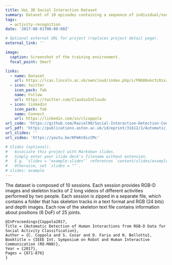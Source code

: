 ```yaml
---
title: UoL 3D Social Interaction Dataset
summary: Dataset of 10 episodes containing a sequence of individual/social interactions in an indoor environment.
tags:
  - activity-recognition
date: '2017-08-01T00:00:00Z'

# Optional external URL for project (replaces project detail page).
external_link: ''

image:
  caption: Screenshot of the training environment.
  focal_point: Smart

links:
  - name: Dataset
    url: https://lcas.lincoln.ac.uk/owncloud/index.php/s/FNb00ukctLRzxJW
  - icon: twitter
    icon_pack: fab
    name: Follow
    url: https://twitter.com/ClaudioInClouds
  - icon: linkedin
    icon_pack: fab
    name: Connect
    url: https://linkedin.com/in/clcoppola
url_code: 'https://github.com/Raziel90/Social-Interaction-Detection-Code'
url_pdf: 'https://publications.aston.ac.uk/id/eprint/31612/1/Automatic_Detection_of_Human_Interactions_from_RGB_D_Data_for_Social_Activity_Classification.pdf'
url_slides: ''
url_video: 'https://youtu.be/KPmKn9icCMc'

# Slides (optional).
#   Associate this project with Markdown slides.
#   Simply enter your slide deck's filename without extension.
#   E.g. `slides = "example-slides"` references `content/slides/example-slides.md`.
#   Otherwise, set `slides = ""`.
# slides: example
---
```

The dataset is composed of 10 sessions. Each session provides RGB-D images and skeleton tracks of 2 long videos of different activities performed by two people. Each session is zipped in a separate file, which contains a folder that has skeleton tracks in a text format and RGB (24 bits) and depth images. Each row of the skeleton text file contains information about positions (6 DoF) of 25 joints.

```
@InProceedings{Coppola2017,
Title = {Automatic Detection of Human Interactions from RGB-D Data for Social Activity Classification},
Author = {C. Coppola and S. Cosar and D. Faria and N. Bellotto},
Booktitle = {IEEE Int. Symposium on Robot and Human Interactive Communication (RO-MAN)},
Year = {2017},
Pages = {871-876}
}
```
